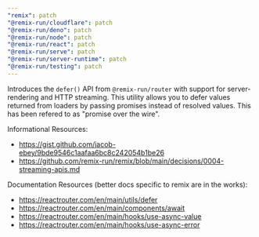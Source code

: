 ```yaml
---
"remix": patch
"@remix-run/cloudflare": patch
"@remix-run/deno": patch
"@remix-run/node": patch
"@remix-run/react": patch
"@remix-run/serve": patch
"@remix-run/server-runtime": patch
"@remix-run/testing": patch
---
```


Introduces the `defer()` API from `@remix-run/router` with support for server-rendering and HTTP streaming. This utility allows you to defer values returned from loaders by passing promises instead of resolved values. This has been refered to as "promise over the wire".

Informational Resources:
- https://gist.github.com/jacob-ebey/9bde9546c1aafaa6bc8c242054b1be26
- https://github.com/remix-run/remix/blob/main/decisions/0004-streaming-apis.md

Documentation Resources (better docs specific to remix are in the works):
- https://reactrouter.com/en/main/utils/defer
- https://reactrouter.com/en/main/components/await
- https://reactrouter.com/en/main/hooks/use-async-value
- https://reactrouter.com/en/main/hooks/use-async-error
